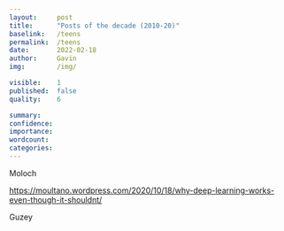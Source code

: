 ```yaml
---
layout:     post
title:      "Posts of the decade (2010-20)"
baselink:   /teens
permalink:  /teens
date:       2022-02-18
author:     Gavin   
img:        /img/

visible:    1
published:  false
quality:    6

summary:    
confidence: 
importance: 
wordcount:  
categories:	
---
```


Moloch

https://moultano.wordpress.com/2020/10/18/why-deep-learning-works-even-though-it-shouldnt/

Guzey